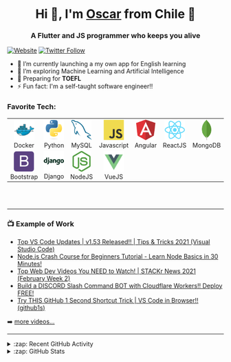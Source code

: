 
<h1 align="center"> Hi 👋, I'm <a href="https://www.youtube.com/channel/UC0FD2apauvegCcsvqIBceLA?sub_confirmation=1">Oscar</a> from Chile 👋</h1>
<h3 align="center">A Flutter and JS programmer who keeps you alive</h3>


[![Website](https://img.shields.io/website?label=codeSTACKr.com&style=for-the-badge&url=https%3A%2F%2Fcodestackr.com)](https://codestackr.com)
[![Twitter Follow](https://img.shields.io/twitter/follow/codeSTACKr?color=1DA1F2&logo=twitter&style=for-the-badge)](https://twitter.com/intent/follow?original_referer=https%3A%2F%2Fgithub.com%2FcodeSTACKr&screen_name=codeSTACKr)

<!-- ## I'm a self-taught software engineer!! -->

<!-- - 🔭 I just launched my first course: [Become A VS Code SuperHero!][course]! -->
- 🌱 I’m currently launching a my own app for English learning
- 👯 I’m exploring Machine Learning and Artificial Intelligence
- 🥅 Preparing for **TOEFL**
- ⚡ Fun fact: I'm a self-taught software engineer!!

<!-- ### Spotify Playing 🎧

[<img src="https://now-playing-codestackr.vercel.app/api/spotify-playing" alt="codeSTACKr Spotify Playing" width="350" />](https://open.spotify.com/user/swyqyimdc12jajde4vpwd2x1b) -->

<!-- ### Connect with me:

[<img align="left" alt="codeSTACKr.com" width="22px" src="https://raw.githubusercontent.com/iconic/open-iconic/master/svg/globe.svg" />][website]
[<img align="left" alt="codeSTACKr | YouTube" width="22px" src="https://cdn.jsdelivr.net/npm/simple-icons@v3/icons/youtube.svg" />][youtube]
[<img align="left" alt="codeSTACKr | Twitter" width="22px" src="https://cdn.jsdelivr.net/npm/simple-icons@v3/icons/twitter.svg" />][twitter]
[<img align="left" alt="codeSTACKr | LinkedIn" width="22px" src="https://cdn.jsdelivr.net/npm/simple-icons@v3/icons/linkedin.svg" />][linkedin]
[<img align="left" alt="codeSTACKr | Instagram" width="22px" src="https://cdn.jsdelivr.net/npm/simple-icons@v3/icons/instagram.svg" />][instagram]

<br /> -->

### Favorite Tech:

<table>
 <tr>
    <td align="center" width="96"> 
      <a href="#macropower-tech" >
        <img src="./img/docker.svg" height="48" />
      </a>
      <br>Docker
    </td>
    <td align="center" width="96">
      <a href="#macropower-tech" >
        <img src="./img/python.svg" height="48"/>
      </a>
      <br>Python
    </td>
    <td align="center"  width="96">
      <a href="#macropower-tech">
        <img src="./img/mysql1.svg" height="48"/>
      </a>
      <br>MySQL
    </td>
<!--     <td align="center"  width="96">
      <a href="#macropower-tech">
        <img src="./img/json.svg" height="48" />
      </a>
      <br>JSON
    </td> -->
    <td align="center" width="96">
      <a href="#macropower-tech">
        <img src="./img/javascript.svg" height="48" />
      </a>
      <br>Javascript
    </td>
    <td align="center"  width="96">
      <a href="#macropower-tech">
        <img src="./img/angular.png" height="48" />
      </a>
      <br>Angular
    </td>
    <td align="center" width="96">
      <a href="#macropower-tech" >
        <img src="./img/react.svg" height="48" />
      </a>
      <br>ReactJS
    </td>
    <td align="center" width="96">
      <a href="#macropower-tech" >
        <img src="./img/mongo2.png" height="48" />
      </a>
      <br>MongoDB
    </td>
<!--     <td align="center" width="96">
      <a href="#macropower-tech" >
        <img src="./img/aws.png" height="48" />
      </a>
      <br>Amazon
    </td> -->
  </tr>

  <tr>
    <td align="center" width="96"> 
      <a href="#macropower-tech" >
        <img src="./img/bootstrap.svg" height="48" />
      </a>
      <br>Bootstrap
    </td>
    <td align="center" width="96">
      <a href="#macropower-tech" >
        <img src="./img/django.png" width="48" />
      </a>
      <br>Django
    </td>
<!--     <td align="center"  width="96">
      <a href="#macropower-tech">
        <img src="./img/typescript.svg" width="48" />
      </a>
      <br>Typescript
    </td> -->
<!--     <td align="center"  width="96">
      <a href="#macropower-tech">
        <img src="./img/redis.png" height="48" />
      </a>
      <br>Redis
    </td> -->
<!--     <td align="center" width="96">
      <a href="#macropower-tech">
        <img src="./img/gitlab.png" height="48" />
      </a>
      <br>GitLab
    </td> -->
    <td align="center"  width="96">
      <a href="#macropower-tech">
        <img src="./img/node.svg" height="48" />
      </a>
      <br>NodeJS
    </td>
<!--     <td align="center" width="96">
      <a href="#macropower-tech" >
        <img src="./img/git.svg" height="33" />
      </a>
      <br>Git
    </td> -->
    <td align="center" width="96">
      <a href="#macropower-tech" >
        <img src="./img/vue.png" height="48" />
      </a>
      <br>VueJS
    </td>
  </tr>
</table>



<!-- [<img align="left" src="./img/python.svg" height="35" />][cssplaylist]

[<img align="left" src="./img/javascript.svg" height="35" />][cssplaylist]

[<img align="left" src="./img/react.svg" height="35" />][cssplaylist]

[<img align="left" src="./img/docker.svg" height="38" />][cssplaylist]

[<img align="left" src="./img/bootstrap-plain.svg" height="35" />][cssplaylist]

[<img align="left" src="./img/aws.png" height="35" />][cssplaylist]

[<img align="left" src="./img/django.png" height="50" />][cssplaylist]

[<img align="left" src="./img/typescript.svg" height="35" />][cssplaylist]

[<img align="left" src="./img/redis.png" height="26"/>][cssplaylist]

[<img align="left" src="./img/gitlab.png" height="30" />][cssplaylist]

[<img align="left" src="./img/node.svg" height="35" />][cssplaylist]

[<img align="left" src="./img/json.svg" height="35" />][cssplaylist]

[<img align="left" src="./img/mysql.svg" height="35" />][cssplaylist]

[<img align="left" src="./img/git.svg" height="35" />][cssplaylist]

<img align="left" src="./img/mongo.png" height="35" /> -->


<br />
<br />

---

### 📺 Example of Work

<!-- YOUTUBE:START -->
- [Top VS Code Updates | v1.53 Released!! | Tips & Tricks 2021 (Visual Studio Code)](https://www.youtube.com/watch?v=vTf_KPsD0pQ)
- [Node.js Crash Course for Beginners Tutorial - Learn Node Basics in 30 Minutes!](https://www.youtube.com/watch?v=2LUdnb-mls0)
- [Top Web Dev Videos You NEED to Watch! | STACKr News 2021 (February Week 2)](https://www.youtube.com/watch?v=V2HUBo0P_BA)
- [Build a DISCORD Slash Command BOT with Cloudflare Workers!! Deploy FREE!](https://www.youtube.com/watch?v=xRt9PwphmY8)
- [Try THIS GitHub 1 Second Shortcut Trick | VS Code in Browser!! (github1s)](https://www.youtube.com/watch?v=AXXwgJJVeiQ)
<!-- YOUTUBE:END -->

➡️ [more videos...](https://youtube.com/codestackr)

---

<details>
  <summary>:zap: Recent GitHub Activity</summary>
  
<!--START_SECTION:activity-->
1. ❗️ Closed issue [#8](https://github.com/codeSTACKr/free-developer-resources/issues/8) in [codeSTACKr/free-developer-resources](https://github.com/codeSTACKr/free-developer-resources)
2. 🗣 Commented on [#8](https://github.com/codeSTACKr/free-developer-resources/issues/8) in [codeSTACKr/free-developer-resources](https://github.com/codeSTACKr/free-developer-resources)
3. 🗣 Commented on [#7](https://github.com/codeSTACKr/free-developer-resources/issues/7) in [codeSTACKr/free-developer-resources](https://github.com/codeSTACKr/free-developer-resources)
4. 🎉 Merged PR [#7](https://github.com/codeSTACKr/free-developer-resources/pull/7) in [codeSTACKr/free-developer-resources](https://github.com/codeSTACKr/free-developer-resources)
5. 🗣 Commented on [#3](https://github.com/codeSTACKr/codestackr-vscode-theme/issues/3) in [codeSTACKr/codestackr-vscode-theme](https://github.com/codeSTACKr/codestackr-vscode-theme)
<!--END_SECTION:activity-->

</details>

<details>
  <summary>:zap: GitHub Stats</summary>

  <img align="left" alt="codeSTACKr's GitHub Stats" src="https://github-readme-stats.codestackr.vercel.app/api?username=codeSTACKr&show_icons=true&hide_border=true" />

</details>

[website]: https://codeSTACKr.com
[course]: http://vsCodeHero.com
[twitter]: https://twitter.com/codeSTACKr
[youtube]: https://youtube.com/codeSTACKr
[instagram]: https://instagram.com/codeSTACKr
[linkedin]: https://linkedin.com/in/codeSTACKr
[webdevplaylist]: https://www.youtube.com/playlist?list=PLkwxH9e_vrAJ0WbEsFA9W3I1W-g_BTsbt
[jsplaylist]: https://www.youtube.com/playlist?list=PLkwxH9e_vrALRJKu7wfXby3MKeflhTu6B
[cssplaylist]: https://www.youtube.com/playlist?list=PLkwxH9e_vrALSdvZuEh6gqQdmDoDIoqz4
[reactplaylist]: https://www.youtube.com/playlist?list=PLkwxH9e_vrAK4TdffpxKY3QGyHCpxFcQ0
